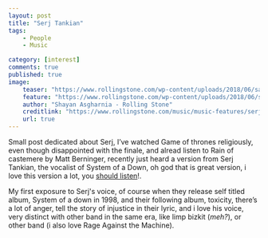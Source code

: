 ```yaml
---
layout: post
title: "Serj Tankian"
tags: 
    - People
    - Music

category: [interest]
comments: true
published: true
image:
    teaser: "https://www.rollingstone.com/wp-content/uploads/2018/06/sa_shayanasgharnia_serjtankian_4-a106f55f-6c69-4ad2-b4ad-b8a9b513d5f6.jpg?resize=1800,1200&w=1200"
    feature: "https://www.rollingstone.com/wp-content/uploads/2018/06/sa_shayanasgharnia_serjtankian_4-a106f55f-6c69-4ad2-b4ad-b8a9b513d5f6.jpg?resize=1800,1200&w=1200"
    author: "Shayan Asgharnia - Rolling Stone"
    creditlink: "https://www.rollingstone.com/music/music-features/serj-tankian-talks-new-film-scores-chris-cornell-whats-next-for-system-of-a-down-203478/"
    url: true
---
```


Small post dedicated about Serj, I’ve watched Game of thrones religiously, even though disappointed with the finale, and alread listen to Rain of castemere by Matt Berninger, recently just heard a version from Serj Tankian, the vocalist of System of a Down, oh god that is great version, i love this version a lot, you [should listen](https://www.youtube.com/watch?v=tlkgbwmN9mQ)!.

My first exposure to Serj's voice, of course when they release self titled album, System of a down in 1998, and their following album, toxicity, there’s a lot of anger, tell the story of injustice in their lyric, and i love his voice, very distinct with other band in the same era, like limp bizkit (_meh?_), or other band (i also love Rage Against the Machine).
